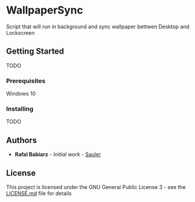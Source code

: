 # WallpaperSync

Script that will run in background and sync wallpaper bettwen Desktop and Lockscreen

## Getting Started

TODO

### Prerequisites

Windows 10

### Installing

TODO

## Authors

* **Rafal Babiarz** - *Initial work* - [Sauler](https://github.com/Sauler)

## License

This project is licensed under the GNU General Public License 3 - see the [LICENSE.md](LICENSE.md) file for details